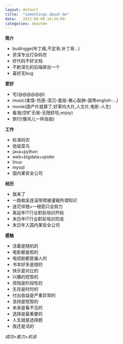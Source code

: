 ```yaml
---
layout: default
title:  "somethings about me"
date:   2013-09-09 14:34:09
categories: aboutme
---
```


**简介**

+ budingge(布丁阁,不定哥,补丁哥...)
+ 资深专业打杂码农
+ 好代码不好文档
+ 不断深化的后端屌丝一个
+ 喜好无bug

**爱好**

+ 宅(@@@@@@)
+ music(柔情-伤感-深沉-委屈-撕心裂肺-国粤english-...)
+ movie(国产片就算了,好莱坞大片,人文片,电影-人生)
+ 看海(空旷无垠-无限舒坦,enjoy)
+ 旅行(像风儿一样自由)


**工作**

+ 标准码农
+ 低级菜鸟
+ java+python
+ web+bigdata+spider
+ linux
+ mysql
+ 国内某安全公司

**经历**

+ 我来了
+ 一路痴呆连滚带爬被灌输所谓知识
+ 迷茫伴随+一根筋只会努力
+ 奥运年IT行业职前培训开始
+ 末日年IT行业职前培训完成
+ 末日年入国内某安全公司

**感触**

+ 活着是随机的
+ 电影都是假的
+ 电视剧都是骗人的
+ 书本好多是错的
+ 快乐是对比的
+ 兴趣的短暂的
+ 烦恼是阶段性的
+ 生存是时时的
+ 付出收益是严重异常的
+ 坚持是短暂的
+ 未来是看不见的
+ 选择是最重要的
+ 人生就是选择题
+ 我还是活的


*成功=能力+机会*



